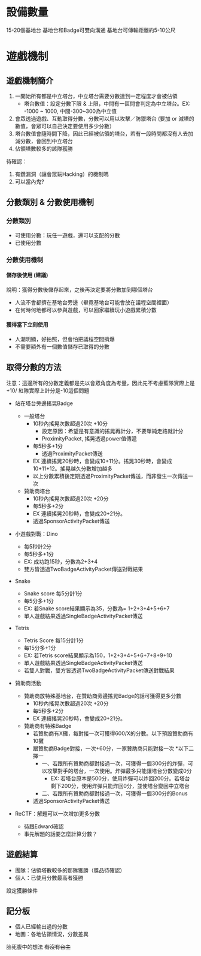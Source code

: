# 設備數量
15-20個基地台
基地台和Badge可雙向溝通
基地台可傳輸距離約5-10公尺

# 遊戲機制

## 遊戲機制簡介
1. 一開始所有都是中立塔台，中立塔台需要分數達到一定程度才會被佔領
    - 塔台數值：設定分數下限 & 上限，中間有一區間會判定為中立塔台。EX: -1000 ~ 1000, 中間-300~300為中立值
3. 會眾透過遊戲、互動取得分數，分數可以用以攻擊／防禦塔台 (要加 or 減塔的數值，會眾可以自己決定要使用多少分數）
4. 塔台數值會隨時間下降，因此已經被佔領的塔台，若有一段時間都沒有人去加減分數，會回到中立塔台
5. 佔領塔數較多的該隊獲勝

待確認：
1. 有鑽漏洞（讓會眾玩Hacking）的機制嗎
2. 可以當內鬼?

## 分數類別 & 分數使用機制

### 分數類別
- 可使用分數：玩任一遊戲，還可以支配的分數
- 已使用分數

### 分數使用機制 
#### 儲存後使用 (建議)
說明：獲得分數後儲存起來，之後再決定要將分數加到哪個塔台
* 人流不會都擠在基地台旁邊（畢竟基地台可能會放在議程空間裡面）
* 在何時何地都可以參與遊戲，可以回家繼續玩小遊戲累積分數
#### 獲得當下立刻使用
* 人潮明顯，好拍照，但會怕把議程空間擠爆
* 不需要額外有一個數值儲存已取得的分數


## 取得分數的方法
注意：這邊所有的分數定義都是先以會眾角度為考量，因此先不考慮藍隊實際上是+10/ 紅隊實際上計分是-10這個問題
* 站在塔台旁邊搖晃Badge
    * 一般塔台
        *  10秒內搖晃次數超過20次 +10分
            * 設定原因：希望是有意識的搖晃再計分，不要單純走路就計分
            * ProximityPacket, 搖晃透過power值傳遞
        * 每5秒多+1分
            * 透過ProximityPacket傳送
        * EX 連續搖晃20秒時，會變成10+11分。搖晃30秒時，會變成10+11+12。搖晃越久分數增加越多
        * 以上分數累積後定期透過ProximityPacket傳送，而非發生一次傳送一次
    * 贊助商塔台
        * 10秒內搖晃次數超過20次 +20分
        * 每5秒多+2分
        * EX 連續搖晃20秒時，會變成20+21分。
        * 透過SponsorActivityPacket傳送
* 小遊戲對戰：Dino
    * 每5秒計2分
    * 每5秒多+1分
    * EX: 成功跑15秒，分數為2+3+4
    * 雙方皆透過TwoBadgeActivityPacket傳送對戰結果
     
* Snake
    + Snake score 每5分計1分
    + 每5分多+1分
    + EX: 若Snake score結果顯示為35，分數為= 1+2+3+4+5+6+7
    + 單人遊戲結果透過SingleBadgeActivityPacket傳送
* Tetris
    * Tetris Score 每15分計1分
    * 每15分多+1分
    * EX: 若Tetris score結果顯示為150，1+2+3+4+5+6+7+8+9+10
    * 單人遊戲結果透過SingleBadgeActivityPacket傳送
    * 若雙人對戰，雙方皆透過TwoBadgeActivityPacket傳送對戰結果
* 贊助商活動
    * 贊助商放特殊基地台，在贊助商旁邊搖晃Badge的話可獲得更多分數
        * 10秒內搖晃次數超過20次 +20分
        * 每5秒多+2分
        * EX 連續搖晃20秒時，會變成20+21分。
    * 贊助商有特殊Badge 
        * 若贊助商有X攤，每對接一次可獲得600/X的分數。以下預設贊助商有10攤
        * 跟贊助商Badge對接，一次+60分，一家贊助商只能對接一次
            *以下二擇一
            *  一、若跟所有贊助商都對接過一次，可獲得一個300分的炸彈，可以攻擊對手的塔台，一次使用。炸彈最多只能讓塔台分數變成0分
                *  EX: 若塔台原本是500分，使用炸彈可以炸回200分。若塔台剩下200分，使用炸彈只能炸回0分，並使塔台變回中立塔台
            *  二、若跟所有贊助商都對接過一次，可獲得一個300分的Bonus 
        * 透過SponsorActivityPacket傳送
       
* ReCTF：解題可以一次增加更多分數
    * 待跟Edward確認
    * 事先解題的話要怎麼計算分數？




## 遊戲結算
* 團隊：佔領塔數較多的那隊獲勝（獎品待確認）
* 個人：已使用分數最高者獲勝

設定獲勝條件

## 記分板
* 個人已經輸出過的分數
* 地圖：各地佔領情況，分數差異



胎死腹中的想法
~~有沒有台主~~
